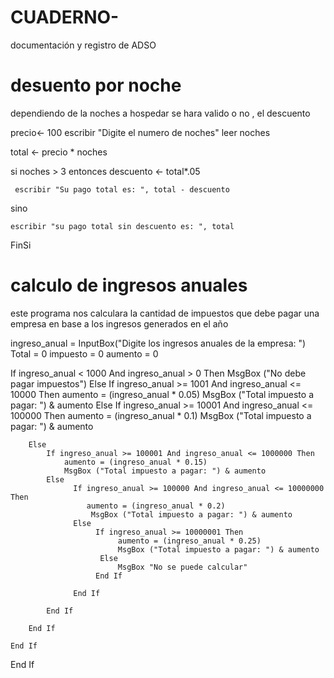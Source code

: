 # CUADERNO-
documentación y registro de ADSO

# desuento por noche 
dependiendo de la noches a hospedar se hara valido o no , el descuento 

precio<- 100
escribir "Digite el numero de noches"
leer noches

total <- precio * noches

si noches > 3 entonces 
	descuento <- total*.05
	
	 escribir "Su pago total es: ", total - descuento 
sino 
	
	escribir "su pago total sin descuento es: ", total
	
	
FinSi

# calculo de ingresos anuales

este programa nos calculara la cantidad de impuestos que debe pagar una empresa en base a los ingresos generados en el año 

ingreso_anual = InputBox("Digite los ingresos anuales de la empresa: ")
Total = 0
impuesto = 0
aumento = 0

If ingreso_anual < 1000 And ingreso_anual > 0 Then
  MsgBox ("No debe pagar impuestos")
Else
    If ingreso_anual >= 1001 And ingreso_anual <= 10000 Then
        aumento = (ingreso_anual * 0.05)
        MsgBox ("Total impuesto a pagar: ") & aumento
    Else
        If ingreso_anual >= 10001 And ingreso_anual <= 100000 Then
        aumento = (ingreso_anual * 0.1)
        MsgBox ("Total impuesto a pagar: ") & aumento
        
        Else
            If ingreso_anual >= 100001 And ingreso_anual <= 1000000 Then
                aumento = (ingreso_anual * 0.15)
                MsgBox ("Total impuesto a pagar: ") & aumento
            Else
                  If ingreso_anual >= 100000 And ingreso_anual <= 10000000 Then
                     aumento = (ingreso_anual * 0.2)
                      MsgBox ("Total impuesto a pagar: ") & aumento
                  Else
                       If ingreso_anual >= 10000001 Then
                            aumento = (ingreso_anual * 0.25)
                            MsgBox ("Total impuesto a pagar: ") & aumento
                        Else
                            MsgBox "No se puede calcular"
                       End If
                      
                  End If
            
            End If
            
        End If
                
    End If

End If